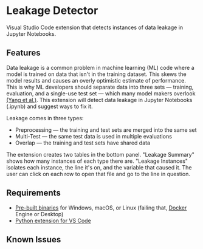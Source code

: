 # Leakage Detector

Visual Studio Code extension that detects instances of data leakage in Jupyter Notebooks.

## Features

Data leakage is a common problem in machine learning (ML) code where a model is trained on data that isn't in the training dataset. This skews the model results and causes an overly optimistic estimate of performance. This is why ML developers should separate data into three sets — training, evaluation, and a single-use test set — which many model makers overlook [(Yang et al.)](https://dl.acm.org/doi/10.1145/3551349.3556918). This extension will detect data leakage in Jupyter Notebooks (.ipynb) and suggest ways to fix it.

Leakage comes in three types:
* Preprocessing — the training and test sets are merged into the same set
* Multi-Test — the same test data is used in multiple evaluations
* Overlap — the training and test sets have shared data

The extension creates two tables in the bottom panel. "Leakage Summary" shows how many instances of each type there are. "Leakage Instances" isolates each instance, the line it's on, and the variable that caused it. The user can click on each row to open that file and go to the line in question.

## Requirements

* [Pre-built binaries](https://leakage-detector.vercel.app/download) for Windows, macOS, or Linux (failing that, [Docker](https://www.docker.com/) Engine or Desktop)
* [Python extension for VS Code](https://marketplace.visualstudio.com/items?itemName=ms-python.python)

## Known Issues


